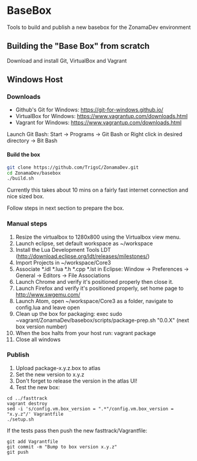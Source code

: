 # BaseBox

Tools to build and publish a new basebox for the ZonamaDev environment

## Building the "Base Box" from scratch

Download and install Git, VirtualBox and Vagrant

## Windows Host

### Downloads
* Github's Git for Windows: https://git-for-windows.github.io/
* VirtualBox for Windows: https://www.vagrantup.com/downloads.html
* Vagrant for Windows: https://www.vagrantup.com/downloads.html
 
Launch Git Bash: Start -> Programs -> Git Bash
or
Right click in desired directory -> Bit Bash

#### Build the box

```bash
git clone https://github.com/TrigsC/ZonamaDev.git
cd ZonamaDev/basebox
./build.sh
```

Currently this takes about 10 mins on a fairly fast internet connection and nice sized box.

Follow steps in next section to prepare the box.

### Manual steps

1. Resize the virtualbox to 1280x800 using the Virtualbox view menu.
2. Launch eclipse, set default workspace as ~/workspace
3. Install the Lua Development Tools LDT (http://download.eclipse.org/ldt/releases/milestones/)
4. Import Projects in ~/workspace/Core3
5. Associate *.idl *.lua *.h *.cpp *.lst in Eclipse: Window -> Preferences -> General -> Editors -> File Associations 
6. Launch Chrome and verify it's positioned properly then close it.
7. Launch Firefox and verify it's positioned properly, set home page to http://www.swgemu.com/
8. Launch Atom, open ~/workspace/Core3 as a folder, navigate to config.lua and leave open
9. Clean up the box for packaging: exec sudo ~vagrant/ZonamaDev/basebox/scripts/package-prep.sh "0.0.X" (next box version number)
10. When the box halts from your host run: vagrant package
11. Close all windows

### Publish
1. Upload package-x.y.z.box to atlas
2. Set the new version to x.y.z
3. Don't forget to release the version in the atlas UI!
3. Test the new box:
```
cd ../fasttrack
vagrant destroy
sed -i 's/config.vm.box_version = ".*"/config.vm.box_version = "x.y.z"/' Vagrantfile
./setup.sh
```
If the tests pass then push the new fasttrack/Vagrantfile:
```
git add Vagrantfile
git commit -m "Bump to box version x.y.z"
git push
```

